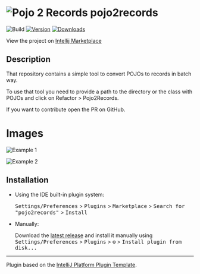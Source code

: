# ![Pojo 2 Records](https://plugins.jetbrains.com/files/21874/339084/icon/pluginIcon.svg) pojo2records

![Build](https://github.com/devsegur/pojo2records/workflows/Build/badge.svg)
[![Version](https://img.shields.io/jetbrains/plugin/v/21874-pojo2records.svg)](https://plugins.jetbrains.com/plugin/21874-pojo2records)
[![Downloads](https://img.shields.io/jetbrains/plugin/d/21874-pojo2records.svg)](https://plugins.jetbrains.com/plugin/21874-pojo2records)

View the project on [Intellij Marketplace](https://plugins.jetbrains.com/embeddable/card/21874)

## Description

<!-- Plugin description -->

That repository contains a simple tool to convert POJOs to records in batch way.

To use that tool you need to provide a path to the directory or the class with POJOs and click on Refactor >
Pojo2Records.

If you want to contribute open the PR on GitHub.

<!-- Plugin description end -->

# Images

![Example 1](https://plugins.jetbrains.com/files/21874/screenshot_d3b77dc2-bd2a-4d11-b852-5cf72e307d97)

![Example 2](https://plugins.jetbrains.com/files/21874/screenshot_410eaca7-a742-4d6e-aad2-769db18752b8)

## Installation

- Using the IDE built-in plugin system:

  <kbd>Settings/Preferences</kbd> > <kbd>Plugins</kbd> > <kbd>Marketplace</kbd> > <kbd>Search for "pojo2records"</kbd> >
  <kbd>Install</kbd>

- Manually:

  Download the [latest release](https://github.com/devsegur/pojo2records/releases/latest) and install it manually using
  <kbd>Settings/Preferences</kbd> > <kbd>Plugins</kbd> > <kbd>⚙️</kbd> > <kbd>Install plugin from disk...</kbd>

---
Plugin based on the [IntelliJ Platform Plugin Template][template].

[template]: https://github.com/JetBrains/intellij-platform-plugin-template

[docs:plugin-description]: https://plugins.jetbrains.com/docs/intellij/plugin-user-experience.html#plugin-description-and-presentation
